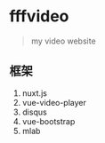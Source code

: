 # fffvideo

> my video website

## 框架
1. nuxt.js
1. vue-video-player
1. disqus
1. vue-bootstrap
1. mlab
